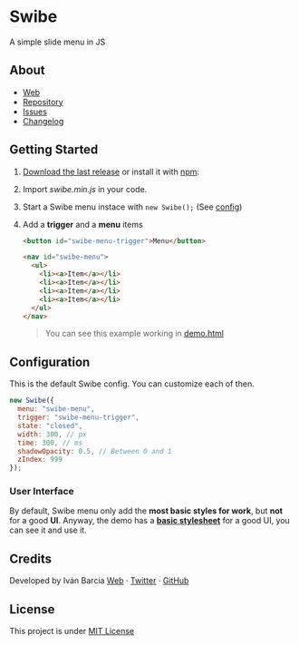 # Swibe
A simple slide menu in JS

## About
- [Web](http://barcia.github.io/standarize)
- [Repository](https://github.com/barcia/standarize)
- [Issues](https://github.com/barcia/standarize/issues)
- [Changelog](https://github.com/barcia/swibe/blob/master/CHANGELOG.md)



## Getting Started

1. [Download the last release](https://github.com/barcia/swibe/releases/latest) or install it with [npm](https://www.npmjs.com/package/swibe):

2. Import *swibe.min.js* in your code.

3. Start a Swibe menu instace with `new Swibe();` (See [config](https://github.com/barcia/swibe#configuration))


4. Add a **trigger** and a **menu** items
    ```html
    <button id="swibe-menu-trigger">Menu</button>
    ```

    ```html
    <nav id="swibe-menu">
      <ul>
        <li><a>Item</a></li>
        <li><a>Item</a></li>
        <li><a>Item</a></li>
        <li><a>Item</a></li>
      </ul>
    </nav>
    ```

    > You can see this example working in [demo.html](https://github.com/barcia/swibe/blob/master/docs/demo/index.html)




## Configuration

This is the default Swibe config. You can customize each of then.
```js
new Swibe({
  menu: "swibe-menu",
  trigger: "swibe-menu-trigger",
  state: "closed",
  width: 300, // px
  time: 300, // ms
  shadowOpacity: 0.5, // Between 0 and 1
  zIndex: 999
});
```



### User Interface
By default, Swibe menu only add the **most basic styles for work**, but **not** for a good **UI**. Anyway, the demo has a **[basic stylesheet](https://github.com/barcia/swibe/blob/master/docs/demo/swibe.css)** for a good UI, you can see it and use it.



## Credits
Developed by Iván Barcia
[Web](https://barcia.gal) · [Twitter](http://www.twitter.com/bartzia) · [GitHub](http://www.github.com/barcia)



## License
This project is under [MIT License](https://github.com/barcia/swibe/blob/master/LICENSE)
